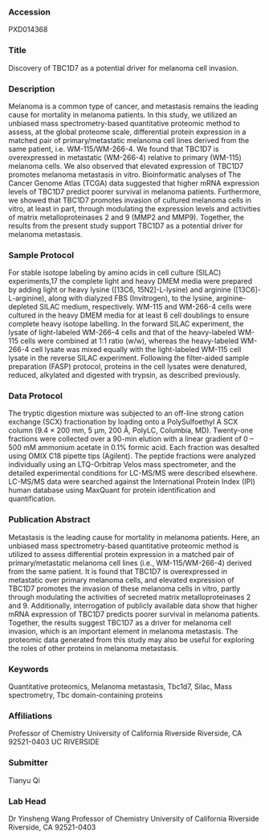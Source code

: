 ### Accession
PXD014368

### Title
Discovery of TBC1D7 as a potential driver for melanoma cell invasion.

### Description
Melanoma is a common type of cancer, and metastasis remains the leading cause for mortality in melanoma patients. In this study, we utilized an unbiased mass spectrometry-based quantitative proteomic method to assess, at the global proteome scale, differential protein expression in a matched pair of primary/metastatic melanoma cell lines derived from the same patient, i.e. WM-115/WM-266-4. We found that TBC1D7 is overexpressed in metastatic (WM-266-4) relative to primary (WM-115) melanoma cells. We also observed that elevated expression of TBC1D7 promotes melanoma metastasis in vitro. Bioinformatic analyses of The Cancer Genome Atlas (TCGA) data suggested that higher mRNA expression levels of TBC1D7 predict poorer survival in melanoma patients. Furthermore, we showed that TBC1D7 promotes invasion of cultured melanoma cells in vitro, at least in part, through modulating the expression levels and activities of matrix metalloproteinases 2 and 9 (MMP2 and MMP9).  Together, the results from the present study support TBC1D7 as a potential driver for melanoma metastasis.

### Sample Protocol
For stable isotope labeling by amino acids in cell culture (SILAC) experiments,17 the complete light and heavy DMEM media were prepared by adding light or heavy lysine ([13C6, 15N2]-L-lysine) and arginine ([13C6]-L-arginine), along with dialyzed FBS (Invitrogen), to the lysine, arginine-depleted SILAC medium, respectively. WM-115 and WM-266-4 cells were cultured in the heavy DMEM media for at least 6 cell doublings to ensure complete heavy isotope labelling. In the forward SILAC experiment, the lysate of light-labeled WM-266-4 cells and that of the heavy-labeled WM-115 cells were combined at 1:1 ratio (w/w), whereas the heavy-labeled WM-266-4 cell lysate was mixed equally with the light-labeled WM-115 cell lysate in the reverse SILAC experiment. Following the filter-aided sample preparation (FASP) protocol, proteins in the cell lysates were denatured, reduced, alkylated and digested with trypsin, as described previously.

### Data Protocol
The tryptic digestion mixture was subjected to an off-line strong cation exchange (SCX) fractionation by loading onto a PolySulfoethyl A SCX column (9.4 × 200 mm, 5 µm, 200 Å, PolyLC, Columbia, MD). Twenty-one fractions were collected over a 90-min elution with a linear gradient of 0 – 500 mM ammonium acetate in 0.1% formic acid. Each fraction was desalted using OMIX C18 pipette tips (Agilent). The peptide fractions were analyzed individually using an LTQ-Orbitrap Velos mass spectrometer, and the detailed experimental conditions for LC-MS/MS were described elsewhere. LC-MS/MS data were searched against the International Protein Index (IPI) human database using MaxQuant for protein identification and quantification.

### Publication Abstract
Metastasis is the leading cause for mortality in melanoma patients. Here, an unbiased mass spectrometry-based quantitative proteomic method is utilized to assess differential protein expression in a matched pair of primary/metastatic melanoma cell lines (i.e., WM-115/WM-266-4) derived from the same patient. It is found that TBC1D7 is overexpressed in metastatic over primary melanoma cells, and elevated expression of TBC1D7 promotes the invasion of these melanoma cells in vitro, partly through modulating the activities of secreted matrix metalloproteinases 2 and 9. Additionally, interrogation of publicly available data show that higher mRNA expression of TBC1D7 predicts poorer survival in melanoma patients. Together, the results suggest TBC1D7 as a driver for melanoma cell invasion, which is an important element in melanoma metastasis. The proteomic data generated from this study may also be useful for exploring the roles of other proteins in melanoma metastasis.

### Keywords
Quantitative proteomics, Melanoma metastasis, Tbc1d7, Silac, Mass spectrometry, Tbc domain-containing proteins

### Affiliations
Professor of Chemistry University of California Riverside Riverside, CA 92521-0403
UC RIVERSIDE

### Submitter
Tianyu Qi

### Lab Head
Dr Yinsheng Wang
Professor of Chemistry University of California Riverside Riverside, CA 92521-0403


